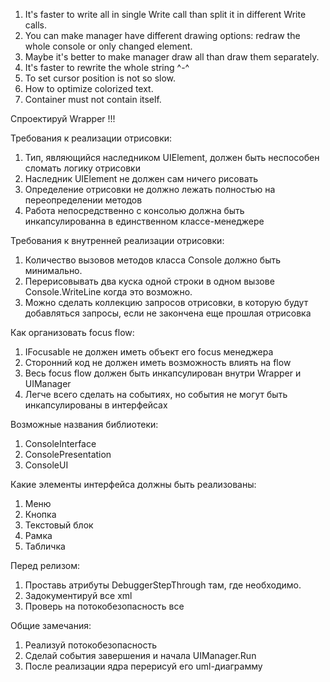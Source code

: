 ﻿1. It's faster to write all in single Write call than split it in different Write calls.
2. You can make manager have different drawing options: redraw the whole console or only changed element.
3. Maybe it's better to make manager draw all than draw them separately.
4. It's faster to rewrite the whole string ^-^
5. To set cursor position is not so slow.
6. How to optimize colorized text.
7. Container must not contain itself.

Спроектируй Wrapper !!!

Требования к реализации отрисовки:
1. Тип, являющийся наследником UIElement, должен быть неспособен сломать логику отрисовки
2. Наследник UIElement не должен сам ничего рисовать
3. Определение отрисовки не должно лежать полностью на переопределении методов 
4. Работа непосредственно с консолью должна быть инкапсулированна в единственном классе-менеджере

Требования к внутренней реализации отрисовки:
1. Количество вызовов методов класса Console должно быть минимально.
2. Перерисовывать два куска одной строки в одном вызове Console.WriteLine когда это возможно.
3. Можно сделать коллекцию запросов отрисовки, в которую будут добавляться запросы, если не закончена еще прошлая отрисовка

Как организовать focus flow:
1. IFocusable не должен иметь объект его focus менеджера
2. Сторонний код не должен иметь возможность влиять на flow
3. Весь focus flow должен быть инкапсулирован внутри Wrapper и UIManager
4. Легче всего сделать на событиях, но события не могут быть инкапсулированы в интерфейсах

Возможные названия библиотеки:
1. ConsoleInterface
2. ConsolePresentation
3. ConsoleUI

Какие элементы интерфейса должны быть реализованы:
1. Меню
2. Кнопка
3. Текстовый блок
4. Рамка
5. Табличка

Перед релизом: 
1. Проставь атрибуты DebuggerStepThrough там, где необходимо.
2. Задокументируй все xml
3. Проверь на потокобезопасность все

Общие замечания:
1. Реализуй потокобезопасность
2. Сделай события завершения и начала UIManager.Run
3. После реализации ядра перерисуй его uml-диаграмму